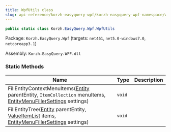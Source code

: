 ```yaml
---
title: WpfUtils class
slug: api-reference/korzh-easyquery-wpf/korzh-easyquery-wpf-namespace/wpfutils-class
---
```



```csharp
public static class Korzh.EasyQuery.Wpf.WpfUtils

```
Package: `Korzh.EasyQuery.Wpf` (targets: `net461`, `net5.0-windows7.0`, `netcoreapp3.1`)

Assembly: `Korzh.EasyQuery.WPF.dll`

### Static Methods

| Name | Type | Description | 
| --- | --- | --- | 
| FillEntityContextMenuItems([Entity](/api-reference/korzh-easyquery/korzh-easyquery-namespace/entity-class) parentEntity, `ItemCollection` menuItems, [EntityMenuFillerSettings](/api-reference/korzh-easyquery-wpf/korzh-easyquery-wpf-namespace/entitymenufillersettings-class) settings) | `void` |  | 
| FillEntityTree([Entity](/api-reference/korzh-easyquery/korzh-easyquery-namespace/entity-class) parentEntity, [ValueItemList](/api-reference/korzh-easyquery-wpf/korzh-easyquery-wpf-namespace/valueitemlist-class) items, [EntityMenuFillerSettings](/api-reference/korzh-easyquery-wpf/korzh-easyquery-wpf-namespace/entitymenufillersettings-class) settings) | `void` |  |